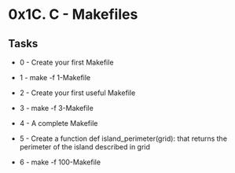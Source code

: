 # 0x1C. C - Makefiles #

## Tasks ##
* 0 - Create your first Makefile

* 1 - make -f 1-Makefile

* 2 - Create your first useful Makefile

* 3 - make -f 3-Makefile

* 4 - A complete Makefile

* 5 - Create a function def island_perimeter(grid): that returns the perimeter of the island described in grid

* 6 - make -f 100-Makefile
